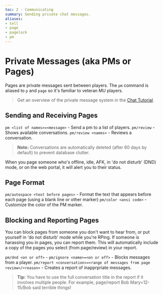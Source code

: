 ```yaml
---
toc: 2 - Communicating
summary: Sending private chat messages.
aliases:
- tell
- page
- pagelock
- pm
---
```

# Private Messages (aka PMs or Pages)

Pages are private messages sent between players. The `pm` command is aliased to `p` and `page` so it's familiar to veteran MU players.

> Get an overview of the private message system in the [Chat Tutorial](/help/chat_tutorial).

## Sending and Receiving Pages

`pm <list of names>=<message>` - Send a pm to a list of players.
`pm/review` - Shows available conversations.
`pm/review <names>` - Reviews a conversation.

> **Note:** Conversations are automatically deleted (after 60 days by default) to prevent database clutter. 

When you page someone who's offline, idle, AFK, in 'do not disturb' (DND) mode, or on the web portal, it will alert you to their status.

## Page Format

`pm/autospace <text before pages>` - Format the text that appears before each page (using a blank line or other marker)
`pm/color <ansi code>` - Customize the color of the PM marker.

## Blocking and Reporting Pages

You can block pages from someone you don't want to hear from, or put yourself in 'do not disturb' mode while you're RPing. If someone is harassing you in pages, you can report them.  This will automatically include a copy of the pages you select (from page/review) in your report.

`pm/dnd <on or off>` - 
`pm/ignore <name>=<on or off>` - Blocks messages from a player.
`pm/report <conversation>=<range of messages from page review>/<reason>` - Creates a report of inapprpriate messages.  
  
> **Tip:** You have to use the full conversation title in the report if it involves multiple people.  For example, page/report Bob Mary=12-15/Bob said terrible things!